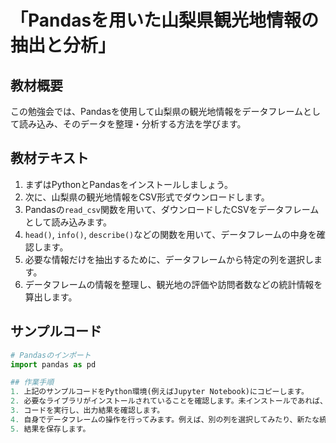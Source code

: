 # 「Pandasを用いた山梨県観光地情報の抽出と分析」

## 教材概要
この勉強会では、Pandasを使用して山梨県の観光地情報をデータフレームとして読み込み、そのデータを整理・分析する方法を学びます。

## 教材テキスト
1. まずはPythonとPandasをインストールしましょう。
2. 次に、山梨県の観光地情報をCSV形式でダウンロードします。
3. Pandasの`read_csv`関数を用いて、ダウンロードしたCSVをデータフレームとして読み込みます。
4. `head()`, `info()`, `describe()`などの関数を用いて、データフレームの中身を確認します。
5. 必要な情報だけを抽出するために、データフレームから特定の列を選択します。
6. データフレームの情報を整理し、観光地の評価や訪問者数などの統計情報を算出します。

## サンプルコード
```python
# Pandasのインポート
import pandas as pd

## 作業手順
1. 上記のサンプルコードをPython環境(例えばJupyter Notebook)にコピーします。
2. 必要なライブラリがインストールされていることを確認します。未インストールであれば、必要なライブラリをインストールします。
3. コードを実行し、出力結果を確認します。
4. 自身でデータフレームの操作を行ってみます。例えば、別の列を選択してみたり、新たな統計情報を算出してみたりします。
5. 結果を保存します。
